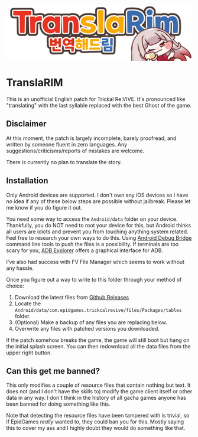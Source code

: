 ![Header](./header.png)

# TranslaRIM
This is an unofficial English patch for Trickal Re:VIVE.
It's pronounced like "translating" with the last syllable replaced with the best Ghost of the game.

## Disclaimer
At this moment, the patch is largely incomplete, barely proofread, and written by someone fluent in zero languages.
Any suggestions/criticisms/reports of mistakes are welcome.

There is currently no plan to translate the story.

## Installation
Only Android devices are supported.
I don't own any iOS devices so I have no idea if any of these below steps are possible without jailbreak.
Please let me know if you do figure it out.

You need some way to access the `Android/data` folder on your device.
Thankfully, you do NOT need to root your device for this, but Android thinks all users are idiots and prevent you from touching anything system related.
Feel free to research your own ways to do this.
Using [Android Debug Bridge](https://developer.android.com/tools/releases/platform-tools) command line tools to push the files is a possibility.
If terminals are too scary for you, [ADB Explorer](https://github.com/Alex4SSB/ADB-Explorer) offers a graphical interface for ADB.

I've also had success with FV File Manager which seems to work without any hassle.

Once you figure out a way to write to this folder through your method of choice:
1. Download the latest files from [Github Releases](https://github.com/voidumbrella/TranslaRim/releases)
2. Locate the `Android/data/com.epidgames.trickcalrevive/files/Packages/tables` folder.
3. (Optional) Make a backup of any files you are replacing below.
4. Overwrite any files with patched versions you downloaded.

If the patch somehow breaks the game, the game will still boot but hang on the initial splash screen.
You can then redownload all the data files from the upper right button.

## Can this get me banned?
This only modifies a couple of resource files that contain nothing but text.
It does not (and I don't have the skills to) modify the game client itself or other data in any way.
I don't think in the history of all gacha games anyone has been banned for doing something like this.

Note that detecting the resource files have been tampered with is trivial, so if EpidGames *really* wanted to, they could ban you for this.
Mostly saying this to cover my ass and I highly doubt they would do something like that.
